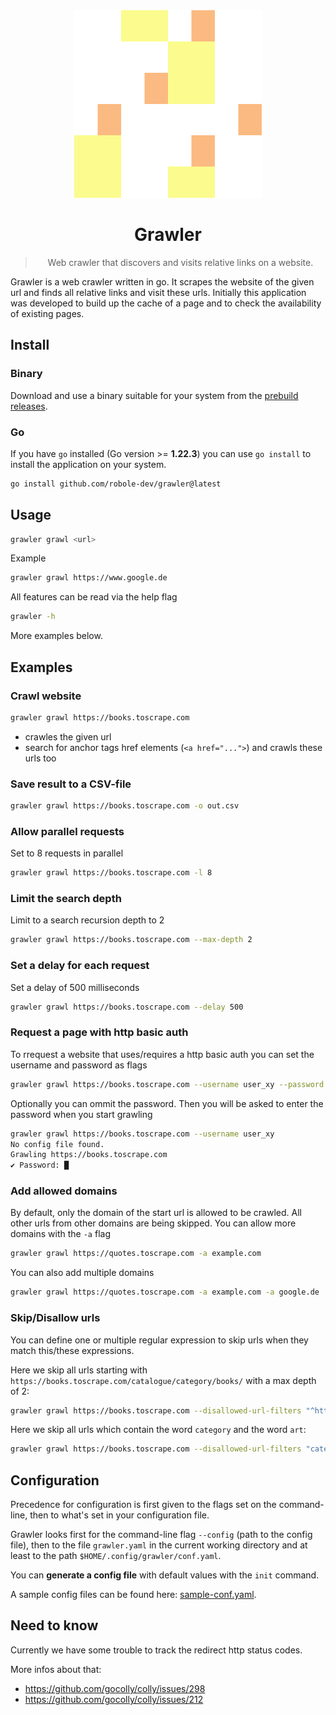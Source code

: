 <div align="center">
    <img src="icon.svg">
    <h1>Grawler</h1>
    <blockquote>
        <p dir="auto">Web crawler that discovers and visits relative links on a website.</p>
    </blockquote>
</div>

Grawler is a web crawler written in go. It scrapes the website of the given url and finds all relative 
links and visit these urls. Initially this application was developed to build up the cache of a page and to 
check the availability of existing pages.

## Install
                                         
### Binary

Download and use a binary suitable for your system from the [prebuild releases](https://github.com/robole-dev/grawler/releases). 

### Go

If you have `go` installed (Go version >= **1.22.3**) you can use `go install` to install the application on your system.

```bash
go install github.com/robole-dev/grawler@latest
```

## Usage

```bash
grawler grawl <url>
```

Example

```bash
grawler grawl https://www.google.de
```

All features can be read via the help flag

```bash
grawler -h
```
       
More examples below.


## Examples

### Crawl website

```bash
grawler grawl https://books.toscrape.com
```

- crawles the given url
- search for anchor tags href elements (`<a href="...">`) and crawls these urls too

### Save result to a CSV-file

```bash
grawler grawl https://books.toscrape.com -o out.csv 
```

### Allow parallel requests
          
Set to 8 requests in parallel

```bash
grawler grawl https://books.toscrape.com -l 8 
```
                                    
### Limit the search depth 

Limit to a search recursion depth to 2 

```bash
grawler grawl https://books.toscrape.com --max-depth 2 
```

### Set a delay for each request
               
Set a delay of 500 milliseconds

```bash
grawler grawl https://books.toscrape.com --delay 500 
```

### Request a page with http basic auth

To rrequest a website that uses/requires a http basic auth you can set the username and password as flags 

```bash
grawler grawl https://books.toscrape.com --username user_xy --password mypassword 
```   

Optionally you can ommit the password. Then you will be asked to enter the password when you start grawling

```bash
grawler grawl https://books.toscrape.com --username user_xy
No config file found.
Grawling https://books.toscrape.com
✔ Password: █
```         

### Add allowed domains

By default, only the domain of the start url is allowed to be crawled. All other urls from other domains are being skipped.
You can allow more domains with the `-a` flag

```bash
grawler grawl https://quotes.toscrape.com -a example.com  
```   

You can also add multiple domains

```bash
grawler grawl https://quotes.toscrape.com -a example.com -a google.de  
```   
                                                                     
### Skip/Disallow urls

You can define one or multiple regular expression to skip urls when they match this/these expressions.

Here we skip all urls starting with `https://books.toscrape.com/catalogue/category/books/` with a max depth of 2: 

```bash
grawler grawl https://books.toscrape.com --disallowed-url-filters "^https://books.toscrape.com/catalogue/category/books/.*" --max-depth 2
```   

Here we skip all urls which contain the word `category` and the word `art`:

```bash
grawler grawl https://books.toscrape.com --disallowed-url-filters "category" --disallowed-url-filters "art"
```   


## Configuration

Precedence for configuration is first given to the flags set on the command-line, then to what's set in your configuration file.
                           
Grawler looks first for the command-line flag `--config` (path to the config file), then to the file `grawler.yaml`
in the current working directory and at least to the path `$HOME/.config/grawler/conf.yaml`.

You can **generate a config file** with default values with the `init` command.

A sample config files can be found here: [sample-conf.yaml](./sample-conf.yaml).
   
                                                                                               
## Need to know

Currently we have some trouble to track the redirect http status codes.

More infos about that:

- <https://github.com/gocolly/colly/issues/298>
- <https://github.com/gocolly/colly/issues/212>
